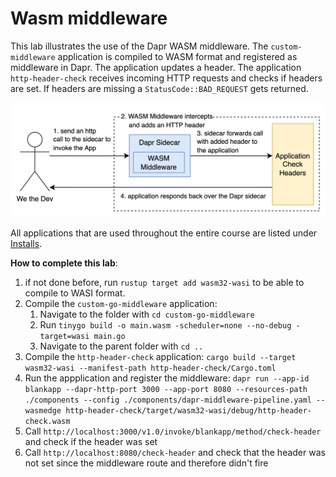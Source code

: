 # Wasm middleware

This lab illustrates the use of the Dapr WASM middleware. The `custom-middleware` application is compiled to WASM format and registered as middleware in Dapr. The application updates a header. The application `http-header-check` receives incoming HTTP requests and checks if headers are set. If headers are missing a `StatusCode::BAD_REQUEST` gets returned.

![Architecture overview](./08.02-lab.drawio.png)

All applications that are used throughout the entire course are listed under [Installs](https://github.com/lftraining/LFD233-code/?tab=readme-ov-file#installs).

**How to complete this lab**:
1. if not done before, run `rustup target add wasm32-wasi` to be able to compile to WASI format.
2. Compile the `custom-go-middleware` application: 
   1. Navigate to the folder with `cd custom-go-middleware`
   2. Run `tinygo build -o main.wasm -scheduler=none --no-debug -target=wasi main.go`
   3. Navigate to the parent folder with `cd ..`
3. Compile the `http-header-check` application: `cargo build --target wasm32-wasi --manifest-path http-header-check/Cargo.toml`
4. Run the appplication and register the middleware: `dapr run --app-id blankapp --dapr-http-port 3000 --app-port 8080 --resources-path ./components --config ./components/dapr-middleware-pipeline.yaml -- wasmedge http-header-check/target/wasm32-wasi/debug/http-header-check.wasm`
5. Call `http://localhost:3000/v1.0/invoke/blankapp/method/check-header` and check if the header was set
6. Call `http://localhost:8080/check-header` and check that the header was not set since the middleware route and therefore didn't fire

